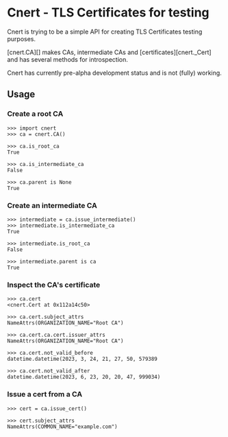 # Cnert - TLS Certificates for testing

Cnert is trying to be a simple API for creating TLS Certificates testing
purposes.

[cnert.CA][] makes CAs, intermediate CAs and [certificates][cnert._Cert] and
has several methods for introspection.

Cnert has currently pre-alpha development status and is not (fully) working.


## Usage

### Create a root CA

    >>> import cnert
    >>> ca = cnert.CA()

    >>> ca.is_root_ca
    True

    >>> ca.is_intermediate_ca
    False

    >>> ca.parent is None
    True

### Create an intermediate CA

    >>> intermediate = ca.issue_intermediate()
    >>> intermediate.is_intermediate_ca
    True

    >>> intermediate.is_root_ca
    False

    >>> intermediate.parent is ca
    True


###  Inspect the CA's certificate

    >>> ca.cert
    <cnert.Cert at 0x112a14c50>

    >>> ca.cert.subject_attrs
    NameAttrs(ORGANIZATION_NAME="Root CA")

    >>> ca.cert.ca.cert.issuer_attrs
    NameAttrs(ORGANIZATION_NAME="Root CA")

    >>> ca.cert.not_valid_before
    datetime.datetime(2023, 3, 24, 21, 27, 50, 579389

    >>> ca.cert.not_valid_after
    datetime.datetime(2023, 6, 23, 20, 20, 47, 999034)


###  Issue a cert from a CA

    >>> cert = ca.issue_cert()

    >>> cert.subject_attrs
    NameAttrs(COMMON_NAME="example.com")
